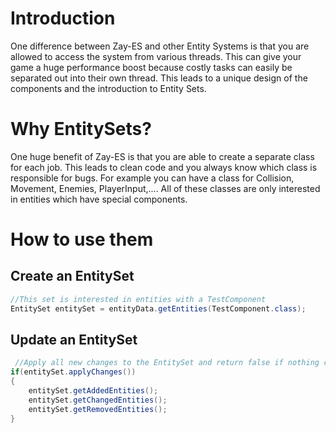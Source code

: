 Introduction
============

One difference between Zay-ES and other Entity Systems is that you are
allowed to access the system from various threads. This can give your
game a huge performance boost because costly tasks can easily be
separated out into their own thread. This leads to a unique design of
the components and the introduction to Entity Sets.

Why EntitySets?
===============

One huge benefit of Zay-ES is that you are able to create a separate
class for each job. This leads to clean code and you always know which
class is responsible for bugs. For example you can have a class for
Collision, Movement, Enemies, PlayerInput,.... All of these classes are
only interested in entities which have special components.

How to use them
===============

Create an EntitySet
-------------------

```java
//This set is interested in entities with a TestComponent
EntitySet entitySet = entityData.getEntities(TestComponent.class);
```

Update an EntitySet
-------------------

```java
 //Apply all new changes to the EntitySet and return false if nothing changed
if(entitySet.applyChanges())
{
    entitySet.getAddedEntities();
    entitySet.getChangedEntities();
    entitySet.getRemovedEntities();
}
```
